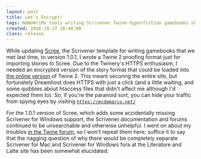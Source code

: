 ```yaml
---
layout: post
title: Let's Encrypt!
tags: NaNoWriMo tools writing Scrivener Twine hyperfiction gamebooks sharedware shortpost
created: 2016-10-27 18:40:00
class: release
---
```

While updating [Scree](/tools/scree/), the Scrivener template for writing gamebooks that we met last time, to version 1.0.1, I wrote a Twine 2 proofing format just for importing stories to Scree.  Due to the Twinery's HTTPS enthusiasm, I needed an encrypted version of the story format that could be loaded into [the online version](https://twinery.org/2/) of Twine 2.  This meant securing the entire site, but fortunately Dreamhost does HTTPS with just a click (and a little waiting, and some quibbles about htaccess files that didn't affect me although I'd expected them to).  So, if you're the paranoid sort, you can hide your traffic from spying eyes by visiting [`https://mcdemarco.net/`](https://mcdemarco.net/blog/2016/10/27/lets-encrypt/)

For the 1.0.1 version of Scree, which adds some accidentally missing Scrivener for Windows support, the Scrivener documentation and forums continued to be unsearchable and otherwise unhelpful.  I went on about my troubles [in the Twine forum](https://twinery.org/forum/discussion/comment/19214/#Comment_19214), so I won't repeat them here; suffice it to say that the nagging question of why there would be completely separate Scrivener for Mac and Scrivener for Windows fora at the Literature and Latte site has been somewhat elucidated.
